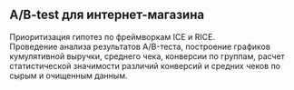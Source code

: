 ## A/B-test для интернет-магазина
Приоритизация гипотез по фреймворкам ICE и RICE. <br>
Проведение анализа результатов A/B-теста, построение графиков кумулятивной выручки, среднего чека, конверсии по группам, расчет статистической значимости различий конверсий и средних чеков по сырым и очищенным данным.
